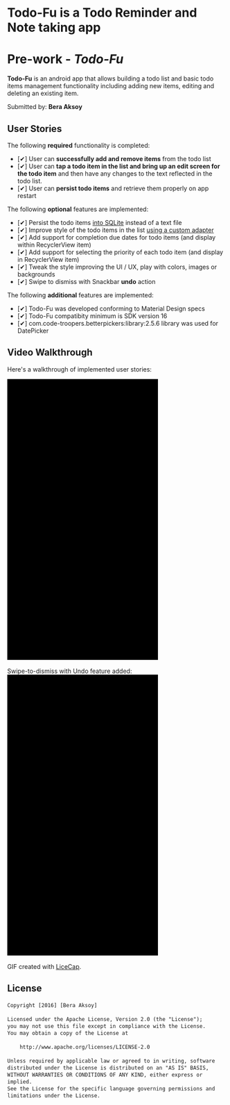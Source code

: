 # Todo-Fu is a Todo Reminder and Note taking app

# Pre-work - *Todo-Fu*

**Todo-Fu** is an android app that allows building a todo list and basic todo items management functionality including adding new items, editing and deleting an existing item.

Submitted by: **Bera Aksoy**

## User Stories

The following **required** functionality is completed:

* [✔] User can **successfully add and remove items** from the todo list
* [✔] User can **tap a todo item in the list and bring up an edit screen for the todo item** and then have any changes to the text reflected in the todo list.
* [✔] User can **persist todo items** and retrieve them properly on app restart

The following **optional** features are implemented:

* [✔] Persist the todo items [into SQLite](http://guides.codepath.com/android/Persisting-Data-to-the-Device#sqlite) instead of a text file
* [✔] Improve style of the todo items in the list [using a custom adapter](http://guides.codepath.com/android/Using-an-ArrayAdapter-with-ListView)
* [✔] Add support for completion due dates for todo items (and display within RecyclerView item)
* [✔] Add support for selecting the priority of each todo item (and display in RecyclerView item)
* [✔] Tweak the style improving the UI / UX, play with colors, images or backgrounds
* [✔] Swipe to dismiss with Snackbar **undo** action 

The following **additional** features are implemented:

* [✔] Todo-Fu was developed conforming to Material Design specs
* [✔] Todo-Fu compatibity minimum is SDK version 16
* [✔] com.code-troopers.betterpickers:library:2.5.6 library was used for DatePicker

## Video Walkthrough 

Here's a walkthrough of implemented user stories:

<img src='todo-fu.gif' title='Todo-Fu Video Walkthrough' width='348' alt='Todo-Fu Video Walkthrough' />

Swipe-to-dismiss with Undo feature added:
<img src='todo-fu-2.gif' title='Todo-Fu Swipe-to-dismiss Video Walkthrough' width='348' alt='Todo-Fu Swipe-to-dismiss Video Walkthrough' />

GIF created with [LiceCap](http://www.cockos.com/licecap/).

## License

	Copyright [2016] [Bera Aksoy]

	Licensed under the Apache License, Version 2.0 (the "License");
	you may not use this file except in compliance with the License.
	You may obtain a copy of the License at

		http://www.apache.org/licenses/LICENSE-2.0

	Unless required by applicable law or agreed to in writing, software
	distributed under the License is distributed on an "AS IS" BASIS,
	WITHOUT WARRANTIES OR CONDITIONS OF ANY KIND, either express or implied.
	See the License for the specific language governing permissions and
	limitations under the License.